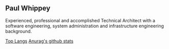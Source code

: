 ## Paul Whippey
Experienced, professional and accomplished Technical Architect with a software engineering, system administration and infrastructure engineering background.

[Top Langs](https://github-readme-stats.vercel.app/api/top-langs/?username=paulwhippey)
[Anurag's github stats](https://github-readme-stats.vercel.app/api?username=paulwhippey&show_icons=true&theme=gruvbox)

<!--
**paulwhippey/paulwhippey** is a ✨ _special_ ✨ repository because its `README.md` (this file) appears on your GitHub profile.

Here are some ideas to get you started:

- 🔭 I’m currently working on ...
- 🌱 I’m currently learning ...
- 👯 I’m looking to collaborate on ...
- 🤔 I’m looking for help with ...
- 💬 Ask me about ...
- 📫 How to reach me: ...
- 😄 Pronouns: ...
- ⚡ Fun fact: ...
-->
